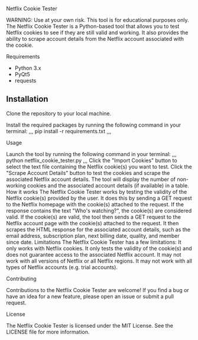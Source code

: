 Netflix Cookie Tester

WARNING: Use at your own risk. This tool is for educational purposes only.
The Netflix Cookie Tester is a Python-based tool that allows you to test Netflix cookies to see if they are still valid and working. It also provides the ability to scrape account details from the Netflix account associated with the cookie.

Requirements

- Python 3.x
- PyQt5
- requests

Installation
------------------------
Clone the repository to your local machine.

Install the required packages by running the following command in your terminal: 
,,,
pip install -r requirements.txt
,,,

Usage

Launch the tool by running the following command in your terminal: 
,,,
python netflix_cookie_tester.py
,,,
Click the "Import Cookies" button to select the text file containing the Netflix cookie(s) you want to test.
Click the "Scrape Account Details" button to test the cookies and scrape the associated Netflix account details.
The tool will display the number of non-working cookies and the associated account details (if available) in a table.
How it works
The Netflix Cookie Tester works by testing the validity of the Netflix cookie(s) provided by the user. It does this by sending a GET request to the Netflix homepage with the cookie(s) attached to the request. If the response contains the text "Who's watching?", the cookie(s) are considered valid.
If the cookie(s) are valid, the tool then sends a GET request to the Netflix account page with the cookie(s) attached to the request. It then scrapes the HTML response for the associated account details, such as the email address, subscription plan, next billing date, quality, and member since date.
Limitations
The Netflix Cookie Tester has a few limitations:
It only works with Netflix cookies.
It only tests the validity of the cookie(s) and does not guarantee access to the associated Netflix account.
It may not work with all versions of Netflix or all Netflix regions.
It may not work with all types of Netflix accounts (e.g. trial accounts).

Contributing

Contributions to the Netflix Cookie Tester are welcome! If you find a bug or have an idea for a new feature, please open an issue or submit a pull request.

License

The Netflix Cookie Tester is licensed under the MIT License. See the LICENSE file for more information.